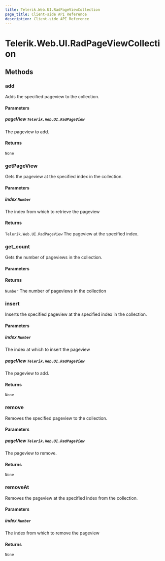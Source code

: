 ```yaml
---
title: Telerik.Web.UI.RadPageViewCollection
page_title: Client-side API Reference
description: Client-side API Reference
---
```


# Telerik.Web.UI.RadPageViewCollection  

## Methods

###  add

Adds the specified pageview to the collection.

#### Parameters

##### pageView `Telerik.Web.UI.RadPageView`

 The pageview to add. 

#### Returns

`None` 

###  getPageView

Gets the pageview at the specified index in the collection.

#### Parameters

##### index `Number`

 The index from which to retrieve the pageview 

#### Returns

`Telerik.Web.UI.RadPageView`  The pageview at the specified index. 

###  get_count

Gets the number of pageviews in the collection.

#### Parameters

#### Returns

`Number`  The number of pageviews in the collection 

###  insert

Inserts the specified pageview at the specified index in the collection.

#### Parameters

##### index `Number`

 The index at which to insert the pageview 

##### pageView `Telerik.Web.UI.RadPageView`

 The pageview to add. 

#### Returns

`None` 

###  remove

Removes the specified pageview to the collection.

#### Parameters

##### pageView `Telerik.Web.UI.RadPageView`

 The pageview to remove. 

#### Returns

`None` 

###  removeAt

Removes the pageview at the specified index from the collection.

#### Parameters

##### index `Number`

 The index from which to remove the pageview 

#### Returns

`None` 


